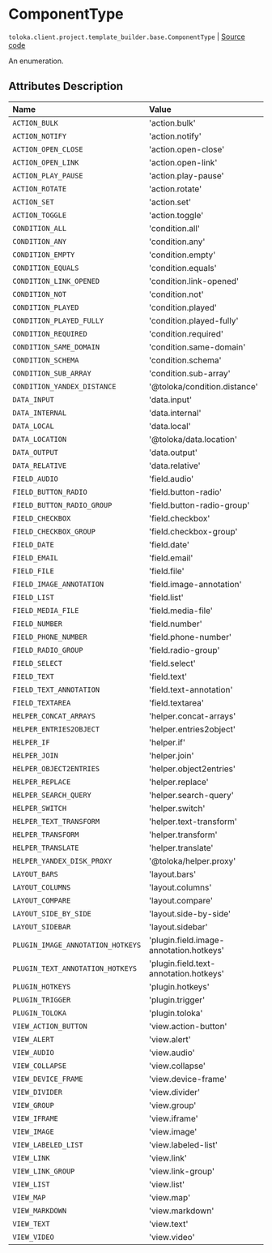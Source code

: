 # ComponentType
`toloka.client.project.template_builder.base.ComponentType` | [Source code](https://github.com/Toloka/toloka-kit/blob/v1.1.4/src/client/project/template_builder/base.py#L24)

An enumeration.

## Attributes Description

| Name | Value | Description |
| :------| :-----------| :----------|
`ACTION_BULK`|'action.bulk'|
`ACTION_NOTIFY`|'action.notify'|
`ACTION_OPEN_CLOSE`|'action.open-close'|
`ACTION_OPEN_LINK`|'action.open-link'|
`ACTION_PLAY_PAUSE`|'action.play-pause'|
`ACTION_ROTATE`|'action.rotate'|
`ACTION_SET`|'action.set'|
`ACTION_TOGGLE`|'action.toggle'|
`CONDITION_ALL`|'condition.all'|
`CONDITION_ANY`|'condition.any'|
`CONDITION_EMPTY`|'condition.empty'|
`CONDITION_EQUALS`|'condition.equals'|
`CONDITION_LINK_OPENED`|'condition.link-opened'|
`CONDITION_NOT`|'condition.not'|
`CONDITION_PLAYED`|'condition.played'|
`CONDITION_PLAYED_FULLY`|'condition.played-fully'|
`CONDITION_REQUIRED`|'condition.required'|
`CONDITION_SAME_DOMAIN`|'condition.same-domain'|
`CONDITION_SCHEMA`|'condition.schema'|
`CONDITION_SUB_ARRAY`|'condition.sub-array'|
`CONDITION_YANDEX_DISTANCE`|'@toloka/condition.distance'|
`DATA_INPUT`|'data.input'|
`DATA_INTERNAL`|'data.internal'|
`DATA_LOCAL`|'data.local'|
`DATA_LOCATION`|'@toloka/data.location'|
`DATA_OUTPUT`|'data.output'|
`DATA_RELATIVE`|'data.relative'|
`FIELD_AUDIO`|'field.audio'|
`FIELD_BUTTON_RADIO`|'field.button-radio'|
`FIELD_BUTTON_RADIO_GROUP`|'field.button-radio-group'|
`FIELD_CHECKBOX`|'field.checkbox'|
`FIELD_CHECKBOX_GROUP`|'field.checkbox-group'|
`FIELD_DATE`|'field.date'|
`FIELD_EMAIL`|'field.email'|
`FIELD_FILE`|'field.file'|
`FIELD_IMAGE_ANNOTATION`|'field.image-annotation'|
`FIELD_LIST`|'field.list'|
`FIELD_MEDIA_FILE`|'field.media-file'|
`FIELD_NUMBER`|'field.number'|
`FIELD_PHONE_NUMBER`|'field.phone-number'|
`FIELD_RADIO_GROUP`|'field.radio-group'|
`FIELD_SELECT`|'field.select'|
`FIELD_TEXT`|'field.text'|
`FIELD_TEXT_ANNOTATION`|'field.text-annotation'|
`FIELD_TEXTAREA`|'field.textarea'|
`HELPER_CONCAT_ARRAYS`|'helper.concat-arrays'|
`HELPER_ENTRIES2OBJECT`|'helper.entries2object'|
`HELPER_IF`|'helper.if'|
`HELPER_JOIN`|'helper.join'|
`HELPER_OBJECT2ENTRIES`|'helper.object2entries'|
`HELPER_REPLACE`|'helper.replace'|
`HELPER_SEARCH_QUERY`|'helper.search-query'|
`HELPER_SWITCH`|'helper.switch'|
`HELPER_TEXT_TRANSFORM`|'helper.text-transform'|
`HELPER_TRANSFORM`|'helper.transform'|
`HELPER_TRANSLATE`|'helper.translate'|
`HELPER_YANDEX_DISK_PROXY`|'@toloka/helper.proxy'|
`LAYOUT_BARS`|'layout.bars'|
`LAYOUT_COLUMNS`|'layout.columns'|
`LAYOUT_COMPARE`|'layout.compare'|
`LAYOUT_SIDE_BY_SIDE`|'layout.side-by-side'|
`LAYOUT_SIDEBAR`|'layout.sidebar'|
`PLUGIN_IMAGE_ANNOTATION_HOTKEYS`|'plugin.field.image-annotation.hotkeys'|
`PLUGIN_TEXT_ANNOTATION_HOTKEYS`|'plugin.field.text-annotation.hotkeys'|
`PLUGIN_HOTKEYS`|'plugin.hotkeys'|
`PLUGIN_TRIGGER`|'plugin.trigger'|
`PLUGIN_TOLOKA`|'plugin.toloka'|
`VIEW_ACTION_BUTTON`|'view.action-button'|
`VIEW_ALERT`|'view.alert'|
`VIEW_AUDIO`|'view.audio'|
`VIEW_COLLAPSE`|'view.collapse'|
`VIEW_DEVICE_FRAME`|'view.device-frame'|
`VIEW_DIVIDER`|'view.divider'|
`VIEW_GROUP`|'view.group'|
`VIEW_IFRAME`|'view.iframe'|
`VIEW_IMAGE`|'view.image'|
`VIEW_LABELED_LIST`|'view.labeled-list'|
`VIEW_LINK`|'view.link'|
`VIEW_LINK_GROUP`|'view.link-group'|
`VIEW_LIST`|'view.list'|
`VIEW_MAP`|'view.map'|
`VIEW_MARKDOWN`|'view.markdown'|
`VIEW_TEXT`|'view.text'|
`VIEW_VIDEO`|'view.video'|
